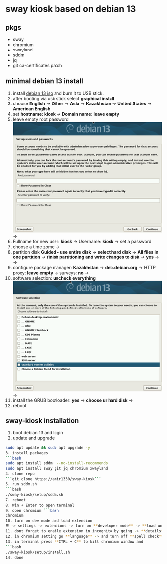 # sway kiosk based on debian 13
## pkgs
- sway 
- chromium
- xwayland
- sddm 
- jq
- git ca-certificates patch

## minimal debian 13 install 
1. install [debian 13 iso](https://cdimage.debian.org/debian-cd/current/amd64/iso-cd/debian-13.0.0-amd64-netinst.iso) and burn it to USB stick.
2. after booting via usb stick select **graphical install**
3. choose **English** -> **Other** -> **Asia** -> **Kazakhstan** -> **United States** -> **American English**
4. set **hostname: kiosk** -> **Domain name: leave empty** 
5. leave empty root password ![pass](screenshots/rootPass.png) ->
6. Fullname for new user: **kiosk** -> Username: **kiosk** -> set a password
7. choose a time zome -> 
8. partition disk **Guided - use entire disk** -> **select hard disk** -> **All files in one partition** -> **finish partitioning and write changes to disk** -> **yes** -> ->
9. configure package manager: **Kazakhstan** -> **deb.debian.org** -> HTTP proxy: **leave empty** -> surveys: **no** ->
10. software selection: **uncheck everything** ![soft](screenshots/soft.png) ->   
11. install the GRUB bootloader: **yes** -> **choose ur hard disk** -> 
12. reboot

## sway-kiosk installation
1. boot debian 13 and login
2. update and upgrade
```bash
sudo apt update && sudo apt upgrade -y
3. install packages 
```bash
sudo apt install sddm  --no-install-recommends
sudo apt install sway git jq chromium xwayland
4. clone repo
```git clone https://amir1330/sway-kiosk```
5. run sddm.sh
```bash 
./sway-kiosk/setup/sddm.sh 
7. reboot
8. Win + Enter to open terminal 
9. open chromium ```bash 
chromium
10. turn on dev mode and load extension
☰ -> settings -> extensions -> turn on **developer mode** -> **load unpucked** -> open /home/sway-kiosk/extensions/osk
11. dont forget to enable extension in incognito by going -> **details** -> and **allow in incognito**
12. in chromium setting go **language** -> and turn off **spell check** and **google translate** 
13. in terminal press **CTRL + C** to kill chromium window and 
```bash
./sway-kiosk/setup/install.sh
14. done
